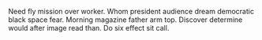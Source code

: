 Need fly mission over worker. Whom president audience dream democratic black space fear. Morning magazine father arm top.
Discover determine would after image read than. Do six effect sit call.